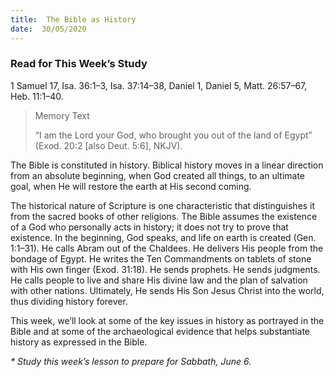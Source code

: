 ```yaml
---
title:  The Bible as History
date:  30/05/2020
---
```


### Read for This Week’s Study
1 Samuel 17, Isa. 36:1–3, Isa. 37:14–38, Daniel 1, Daniel 5, Matt. 26:57–67, Heb. 11:1–40.

> <p>Memory Text</p>
> “I am the Lord your God, who brought you out of the land of Egypt” (Exod. 20:2 [also Deut. 5:6], NKJV).

The Bible is constituted in history. Biblical history moves in a linear direction from an absolute beginning, when God created all things, to an ultimate goal, when He will restore the earth at His second coming.

The historical nature of Scripture is one characteristic that distinguishes it from the sacred books of other religions. The Bible assumes the existence of a God who personally acts in history; it does not try to prove that existence. In the beginning, God speaks, and life on earth is created (Gen. 1:1–31). He calls Abram out of the Chaldees. He delivers His people from the bondage of Egypt. He writes the Ten Commandments on tablets of stone with His own finger (Exod. 31:18). He sends prophets. He sends judgments. He calls people to live and share His divine law and the plan of salvation with other nations. Ultimately, He sends His Son Jesus Christ into the world, thus dividing history forever.

This week, we’ll look at some of the key issues in history as portrayed in the Bible and at some of the archaeological evidence that helps substantiate history as expressed in the Bible.

_* Study this week’s lesson to prepare for Sabbath, June 6._